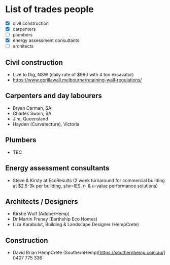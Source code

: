 # List of trades people
 - [x] civil construction
 - [x] carpenters
 - [ ] plumbers
 - [x] energy assessment consultants 
 - [ ] architects

## Civil construction
 - Live to Dig, NSW (daily rate of $990 with 4 ton excavator)
 - https://www.gorillawall.melbourne/retaining-wall-regulations/

## Carpenters and day labourers
 - Bryan Carman, SA
 - Charles Swain, SA
 - Jim, Queensland
 - Hayden (Curvatecture), Victoria

## Plumbers
 - TBC

## Energy assessment consultants
  - Steve & Kirsty at EcoResults (2 week turnaround for commercial building at $2.5-3k per building, s/w=IES, r- & u-value performance solutions)

## Architects / Designers
  - Kirstie Wulf (Adobe/Hemp)
  - Dr Martin Freney (Earthship Eco Homes)
  - Liza Karabulut, Building & Landscape Designer (HempCrete)

## Construction
  - David Brian HempCrete (SouthernHemp)[https://southernhemp.com.au/] 0407 775 336



